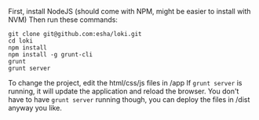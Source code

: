 First, install NodeJS (should come with NPM, might be easier to install with NVM)
Then run these commands:
```
git clone git@github.com:esha/loki.git
cd loki
npm install
npm install -g grunt-cli
grunt
grunt server
```

To change the project, edit the html/css/js files in /app
If ```grunt server``` is running, it will update the application and reload the browser.
You don't have to have ```grunt server``` running though, you can deploy the files in /dist anyway you like.
